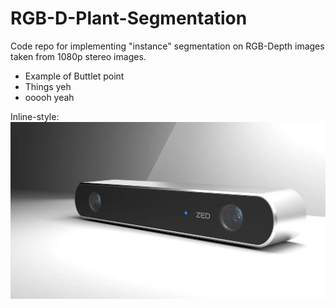# RGB-D-Plant-Segmentation
Code repo for implementing "instance" segmentation on RGB-Depth images taken from 1080p stereo images. 

* Example of Buttlet point 
* Things yeh 
* ooooh yeah 

Inline-style: 
![alt text](https://github.com/JonnyD1117/RGB-D-Plant-Segmentation/blob/master/ZED.jpg "Logo Title Text 1")



